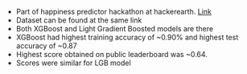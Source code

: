 <ul>
<li>Part of happiness predictor hackathon at hackerearth. <a href= "https://www.hackerearth.com/challenge/competitive/predict-the-happiness/">Link</a>
<li>Dataset can be found at the same link</li>
<li>Both XGBoost and Light Gradient Boosted models are there</li>
<li>XGBoost had highest training accuracy of ~0.90% and highest test accuracy of ~0.87</li>
<li>Highest score obtained on public leaderboard was ~0.64.</li>
<li>Scores were similar for LGB model</li>
</ul>
